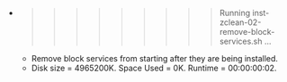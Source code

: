 * >>>>>>>>> Running inst-zclean-02-remove-block-services.sh ...
  * Remove block services from starting after they are being installed.
  * Disk size = 4965200K. Space Used = 0K. Runtime = 00:00:00:02.
